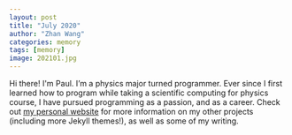 ```yaml
---
layout: post
title: "July 2020"
author: "Zhan Wang"
categories: memory
tags: [memory]
image: 202101.jpg
---
```


Hi there! I'm Paul. I’m a physics major turned programmer. Ever since I first learned how to program while taking a scientific computing for physics course, I have pursued programming as a passion, and as a career. Check out [my personal website](https://www.lenpaul.com/) for more information on my other projects (including more Jekyll themes!), as well as some of my writing.
